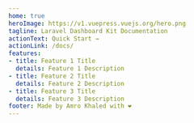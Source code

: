 ```yaml
---
home: true
heroImage: https://v1.vuepress.vuejs.org/hero.png
tagline: Laravel Dashboard Kit Documentation
actionText: Quick Start →
actionLink: /docs/
features:
- title: Feature 1 Title
  details: Feature 1 Description
- title: Feature 2 Title
  details: Feature 2 Description
- title: Feature 3 Title
  details: Feature 3 Description
footer: Made by Amro Khaled with ❤️
---
```

